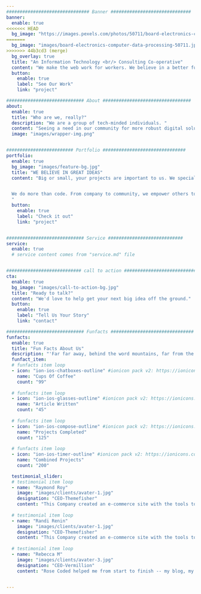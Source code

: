 ```yaml
---
############################### Banner ##############################
banner:
  enable: true
<<<<<<< HEAD
  bg_image: "https://images.pexels.com/photos/50711/board-electronics-computer-data-processing-50711.jpeg?auto=compress&cs=tinysrgb&dpr=2&h=650&w=940"
=======
  bg_image: "images/board-electronics-computer-data-processing-50711.jpeg?auto=compress&cs=tinysrgb&dpr=2&h=650&w=940"
>>>>>>> 44b3cd3 (merge)
  bg_overlay: true
  title: "An Information Technology <br/> Consulting Co-operative"
  content: "We make the web work for workers. We believe in a better future for all, and strive to provide innovative solutions for forward-thinking orgs."
  button:
    enable: true
    label: "See Our Work"
    link: "project"

############################# About #################################
about:
  enable: true
  title: "Who are we, really?"
  description: "We are a group of tech-minded individuals. "
  content: "Seeing a need in our community for more robust digital solutions, we wanted to carve out space in the consulting world for a human-centric co-operative. We truly believe in the Solidarity Economy and its power to shape the future of our society for the better. Our hope is to provide an alternative to traditional consulting agencies for organizations looking to make an impact. Everything we do is part of our purpose to help all people gain the most power possible over their own lives."
  image: "images/wrapper-img.png"


######################### Portfolio ###############################
portfolio:
  enable: true
  bg_image: "images/feature-bg.jpg"
  title: "WE BELIEVE IN GREAT IDEAS"
  content: "Big or small, your projects are important to us. We specialize in building tools and websites that respect your vision and values. We also provide training and consultation to meet your goals. 


  We do more than code. From company to community, we empower others to build the change they want to see.
  "
  button:
    enable: true
    label: "Check it out"
    link: "project"


############################# Service ############################
service:
  enable: true
  # service content comes from "service.md" file


############################ call to action ###########################
cta:
  enable: true
  bg_image: "images/call-to-action-bg.jpg"
  title: "Ready to talk?"
  content: "We'd love to help get your next big idea off the ground."
  button:
    enable: true
    label: "Tell Us Your Story"
    link: "contact"

############################# Funfacts ###############################
funfacts:
  enable: true
  title: "Fun Facts About Us"
  description: "'Far far away, behind the word mountains, far from the countries Vokalia and Consonantia, <br> there live the blind texts. Separated they live in Bookmarksgrove right at the coast of the Semantics'"
  funfact_item:
  # funfacts item loop
  - icon: "ion-ios-chatboxes-outline" #ionicon pack v2: https://ionicons.com/v2/
    name: "Cups Of Coffee"
    count: "99"
    
  # funfacts item loop
  - icon: "ion-ios-glasses-outline" #ionicon pack v2: https://ionicons.com/v2/
    name: "Article Written"
    count: "45"
    
  # funfacts item loop
  - icon: "ion-ios-compose-outline" #ionicon pack v2: https://ionicons.com/v2/
    name: "Projects Completed"
    count: "125"
    
  # funfacts item loop
  - icon: "ion-ios-timer-outline" #ionicon pack v2: https://ionicons.com/v2/
    name: "Combined Projects"
    count: "200"

  testimonial_slider:
  # testimonial item loop
  - name: "Raymond Roy"
    image: "images/clients/avater-1.jpg"
    designation: "CEO-Themefisher"
    content: "This Company created an e-commerce site with the tools to make our business a success, with innovative ideas we feel that our site has unique elements that make us stand out from the crowd."
              
  # testimonial item loop
  - name: "Randi Renin"
    image: "images/clients/avater-1.jpg"
    designation: "CEO-Themefisher"
    content: "This Company created an e-commerce site with the tools to make our business a success, with innovative ideas we feel that our site has unique elements that make us stand out from the crowd."
              
  # testimonial item loop
  - name: "Rebecca M"
    image: "images/clients/avater-3.jpg"
    designation: "CEO-Vermillion"
    content: "Rose Coded helped me from start to finish -- my blog, my marketing, and even the web app that runs my business! Now I can really focus on improving my service offerings instead of tweaking and tinkering."


---
```


